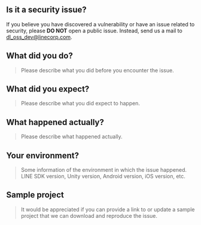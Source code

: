 ## Is it a security issue?

If you believe you have discovered a vulnerability or have an issue related to security, please **DO NOT** open a public issue. Instead, send us a mail to [dl_oss_dev@linecorp.com](mailto:dl_oss_dev@linecorp.com).

## What did you do?

> Please describe what you did before you encounter the issue.

## What did you expect?

> Please describe what you did expect to happen.

## What happened actually?

> Please describe what happened actually.

## Your environment?

> Some information of the environment in which the issue happened. LINE SDK version, Unity version, Android version, iOS version, etc.

## Sample project

> It would be appreciated if you can provide a link to or update a sample project that we can download and reproduce the issue.
